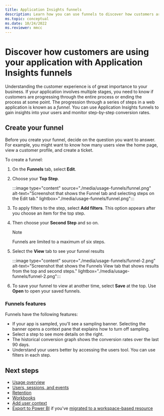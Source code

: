 ```yaml
---
title: Application Insights funnels
description: Learn how you can use funnels to discover how customers are interacting with your application.
ms.topic: conceptual
ms.date: 10/24/2022
ms.reviewer: mmcc
---
```


# Discover how customers are using your application with Application Insights funnels

Understanding the customer experience is of great importance to your business. If your application involves multiple stages, you need to know if customers are progressing through the entire process or ending the process at some point. The progression through a series of steps in a web application is known as a *funnel*. You can use Application Insights funnels to gain insights into your users and monitor step-by-step conversion rates.

## Create your funnel
Before you create your funnel, decide on the question you want to answer. For example, you might want to know how many users view the home page, view a customer profile, and create a ticket.

To create a funnel:

1. On the **Funnels** tab, select **Edit**.
1. Choose your **Top Step**.

     :::image type="content" source="./media/usage-funnels/funnel.png" alt-text="Screenshot that shows the Funnel tab and selecting steps on the Edit tab." lightbox="./media/usage-funnels/funnel.png":::

1. To apply filters to the step, select **Add filters**. This option appears after you choose an item for the top step.
1. Then choose your **Second Step** and so on.

    > [!NOTE]
    > Funnels are limited to a maximum of six steps.

1. Select the **View** tab to see your funnel results

      :::image type="content" source="./media/usage-funnels/funnel-2.png" alt-text="Screenshot that shows the Funnels View tab that shows results from the top and second steps." lightbox="./media/usage-funnels/funnel-2.png":::

1. To save your funnel to view at another time, select **Save** at the top. Use **Open** to open your saved funnels.

### Funnels features

Funnels have the following features:

- If your app is sampled, you'll see a sampling banner. Selecting the banner opens a context pane that explains how to turn off sampling.
- Select a step to see more details on the right.
- The historical conversion graph shows the conversion rates over the last 90 days.
- Understand your users better by accessing the users tool. You can use filters in each step.

## Next steps

  * [Usage overview](usage-overview.md)
  * [Users, sessions, and events](usage-segmentation.md)
  * [Retention](usage-retention.md)
  * [Workbooks](../visualize/workbooks-overview.md)
  * [Add user context](./usage-overview.md)
  * [Export to Power BI](../logs/log-powerbi.md) if you've [migrated to a workspace-based resource](convert-classic-resource.md)